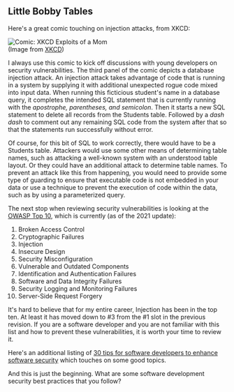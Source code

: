 ## Little Bobby Tables

Here's a great comic touching on injection attacks, from XKCD:

![Comic: XKCD Exploits of a Mom](https://imgs.xkcd.com/comics/exploits_of_a_mom.png)  
(Image from [XKCD](https://xkcd.com/327/))

I always use this comic to kick off discussions with young developers on security vulnerabilities. The third panel of the comic depicts a database injection attack. An injection attack takes advantage of code that is running in a system by supplying it with additional unexpected rogue code mixed into input data. When running this ficticious student's name in a database query, it completes the intended SQL statement that is currently running with the *apostrophe, parentheses, and semicolon*. Then it starts a new SQL statement to delete all records from the Students table. Followed by a *dash dash* to comment out any remaining SQL code from the system after that so that the statements run successfully without error.

Of course, for this bit of SQL to work correctly, there would have to be a Students table. Attackers would use some other means of determining table names, such as attacking a well-known system with an understood table layout. Or they could have an additional attack to determine table names. To prevent an attack like this from happening, you would need to provide some type of guarding to ensure that executable code is not embedded in your data or use a technique to prevent the execution of code within the data, such as by using a parameterized query.

The next stop when reviewing security vulnerabilities is looking at the [OWASP Top 10](https://owasp.org/www-project-top-ten/), which is currently (as of the 2021 update):

1. Broken Access Control
2. Cryptographic Failures
3. Injection
4. Insecure Design
5. Security Misconfiguration
6. Vulnerable and Outdated Components
7. Identification and Authentication Failures
8. Software and Data Integrity Failures
9. Security Logging and Monitoring Failures
10. Server-Side Request Forgery

It's hard to believe that for my entire career, Injection has been in the top ten. At least it has moved down to #3 from the #1 slot in the previous revision. If you are a software developer and you are not familiar with this list and how to prevent these vulnerabilities, it is worth your time to review it.

Here's an additional listing of [30 tips for software developers to enhance software security](https://codesigningstore.com/tips-for-software-developers-to-enhance-software-security) which touches on some good topics.

And this is just the beginning. What are some software development security best practices that you follow?
